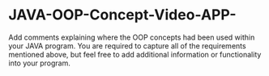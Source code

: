 # JAVA-OOP-Concept-Video-APP-

Add comments explaining where the OOP concepts had been used within your JAVA program.
You are required to capture all of the requirements mentioned above, but feel free to add
additional information or functionality into your program.